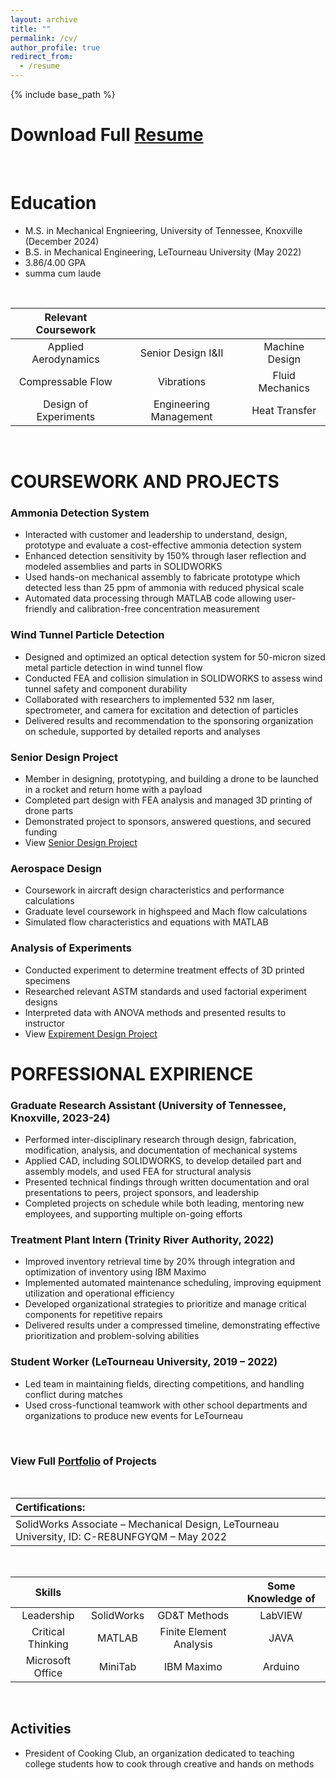 ```yaml
---
layout: archive
title: ""
permalink: /cv/
author_profile: true
redirect_from:
  - /resume
---
```


{% include base_path %}


Download Full [Resume](https://camden-carroll.github.io/files/CamdenCarroll_Resume.pdf)
=====

<br/>
  
Education
=====
* M.S. in Mechanical Engnieering, University of Tennessee, Knoxville (December 2024)
* B.S. in Mechanical Engineering, LeTourneau University (May 2022)
* 3.86/4.00 GPA
* summa cum laude

<br/> 

| Relevant Coursework |  |  |
|:--------:             |:--------:              |:--------:       |
| Applied Aerodynamics  | Senior Design I&II     | Machine Design  |
| Compressable Flow     | Vibrations             | Fluid Mechanics |
| Design of Experiments | Engineering Management | Heat Transfer   |

<br/>

COURSEWORK AND PROJECTS
=====
### Ammonia Detection System
* Interacted with customer and leadership to understand, design, prototype and evaluate a cost-effective ammonia detection system
* Enhanced detection sensitivity by 150% through laser reflection and modeled assemblies and parts in SOLIDWORKS
* Used hands-on mechanical assembly to fabricate prototype which detected less than 25 ppm of ammonia with reduced physical scale
* Automated data processing through MATLAB code allowing user-friendly and calibration-free concentration measurement
### Wind Tunnel Particle Detection
* Designed and optimized an optical detection system for 50-micron sized metal particle detection in wind tunnel flow
* Conducted FEA and collision simulation in SOLIDWORKS to assess wind tunnel safety and component durability
* Collaborated with researchers to implemented 532 nm laser, spectrometer, and camera for excitation and detection of particles
* Delivered results and recommendation to the sponsoring organization on schedule, supported by detailed reports and analyses
### Senior Design Project
* Member in designing, prototyping, and building a drone to be launched in a rocket and return home with a payload
* Completed part design with FEA analysis and managed 3D printing of drone parts
* Demonstrated project to sponsors, answered questions, and secured funding
* View [Senior Design Project](https://camden-carroll.github.io/portfolio/1-seniordesign)
### Aerospace Design
* Coursework in aircraft design characteristics and performance calculations
* Graduate level coursework in highspeed and Mach flow calculations
* Simulated flow characteristics and equations with MATLAB
### Analysis of Experiments
* Conducted experiment to determine treatment effects of 3D printed specimens
* Researched relevant ASTM standards and used factorial experiment designs
* Interpreted data with ANOVA methods and presented results to instructor
* View [Expirement Design Project](https://camden-carroll.github.io/portfolio/3-expdesign)

PORFESSIONAL EXPIRIENCE
=====
### Graduate Research Assistant (University of Tennessee, Knoxville, 2023-24)
* Performed inter-disciplinary research through design, fabrication, modification, analysis, and documentation of mechanical systems
* Applied CAD, including SOLIDWORKS, to develop detailed part and assembly models, and used FEA for structural analysis
* Presented technical findings through written documentation and oral presentations to peers, project sponsors, and leadership
* Completed projects on schedule while both leading, mentoring new employees, and supporting multiple on-going efforts


### Treatment Plant Intern (Trinity River Authority, 2022)
* Improved inventory retrieval time by 20% through integration and optimization of inventory using IBM Maximo
* Implemented automated maintenance scheduling, improving equipment utilization and operational efficiency
* Developed organizational strategies to prioritize and manage critical components for repetitive repairs
* Delivered results under a compressed timeline, demonstrating effective prioritization and problem-solving abilities 

### Student Worker (LeTourneau University, 2019 – 2022)
* Led team in maintaining fields, directing competitions, and handling conflict during matches
* Used cross-functional teamwork with other school departments and organizations to produce new events for LeTourneau


<br/>

### View Full [Portfolio](https://camden-carroll.github.io/portfolio) of Projects

<br/>

|Certifications:    |
|:--------          |
|SolidWorks Associate – Mechanical Design, LeTourneau University, ID: C-RE8UNFGYQM – May 2022 |


 <br/>
 
| Skills | |                                               | Some Knowledge of |
|:--------:        |:--------:   |:--------:               |:--------:         |
| Leadership          | SolidWorks  | GD&T Methods            | LabVIEW              |
| Critical Thinking          |  MATLAB     | Finite Element Analysis |JAVA               |
| Microsoft Office | MiniTab     | IBM Maximo              |  Arduino  |

<br/>

## Activities
* President of Cooking Club, an organization dedicated to teaching college students how to cook through creative and hands on methods
 
